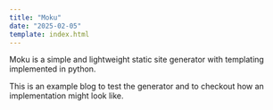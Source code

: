 ```yaml
---
title: "Moku"
date: "2025-02-05"
template: index.html
---
```



Moku is a simple and lightweight static site generator with templating implemented in python.

This is an example blog to test the generator and to checkout how an implementation might look like.
